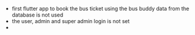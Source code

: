 - first flutter app to book the bus ticket using the bus buddy data from the database is not used
- the user, admin and super admin login is not set
- 
  
